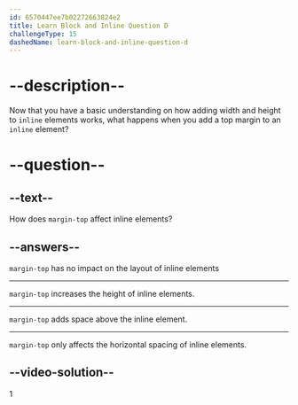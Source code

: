 ```yaml
---
id: 6570447ee7b02272663824e2
title: Learn Block and Inline Question D
challengeType: 15
dashedName: learn-block-and-inline-question-d
---
```

# --description--

Now that you have a basic understanding on how adding width and height to `inline` elements works, what happens when you add a top margin to an `inline` element?

# --question--    

## --text--

How does `margin-top` affect inline elements?

## --answers--

`margin-top` has no impact on the layout of inline elements

---

`margin-top` increases the height of inline elements.

---

`margin-top` adds space above the inline element.

---

`margin-top` only affects the horizontal spacing of inline elements.

## --video-solution--

1
